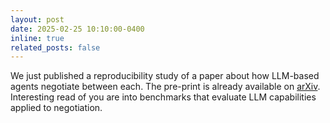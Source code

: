 ```yaml
---
layout: post
date: 2025-02-25 10:10:00-0400
inline: true
related_posts: false
---
```


We just published a reproducibility study of a paper about how LLM-based agents negotiate between each. The pre-print is already available on [arXiv](http://arxiv.org/abs/2502.16242). Interesting read of you are into benchmarks that evaluate LLM capabilities applied to negotiation.